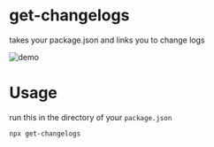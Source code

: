 # get-changelogs

takes your package.json and links you to change logs

![demo](https://github.com/benawad/get-changelogs/raw/master/demo.gif)

# Usage

run this in the directory of your `package.json`
```
npx get-changelogs
```
